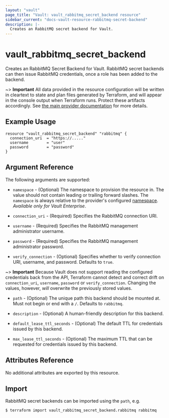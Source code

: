 ```yaml
---
layout: "vault"
page_title: "Vault: vault_rabbitmq_secret_backend resource"
sidebar_current: "docs-vault-resource-rabbitmq-secret-backend"
description: |-
  Creates an RabbitMQ secret backend for Vault.
---
```


# vault\_rabbitmq\_secret\_backend

Creates an RabbitMQ Secret Backend for Vault. RabbitMQ secret backends can then issue RabbitMQ credentials,
 once a role has been added to the backend.

~> **Important** All data provided in the resource configuration will be
written in cleartext to state and plan files generated by Terraform, and
will appear in the console output when Terraform runs. Protect these
artifacts accordingly. See
[the main provider documentation](../index.html)
for more details.

## Example Usage

```hcl
resource "vault_rabbitmq_secret_backend" "rabbitmq" {
  connection_uri  = "https://....."
  username        = "user"
  password        = "password"
}
```

## Argument Reference

The following arguments are supported:

* `namespace` - (Optional) The namespace to provision the resource in.
  The value should not contain leading or trailing forward slashes.
  The `namespace` is always relative to the provider's configured [namespace](../index.html#namespace).
   *Available only for Vault Enterprise*.

* `connection_uri` - (Required)  Specifies the RabbitMQ connection URI.

* `username` - (Required) Specifies the RabbitMQ management administrator username.

* `password` - (Required) Specifies the RabbitMQ management administrator password.

* `verify_connection` - (Optional) Specifies whether to verify connection URI, username, and password.
Defaults to `true`.


~> **Important** Because Vault does not support reading the configured
credentials back from the API, Terraform cannot detect and correct drift
on `connection_uri`, `username`, `password` or `verify_connection`. Changing the values, however, _will_
overwrite the previously stored values.

* `path` - (Optional) The unique path this backend should be mounted at. Must
not begin or end with a `/`. Defaults to `rabbitmq`.

* `description` - (Optional) A human-friendly description for this backend.

* `default_lease_ttl_seconds` - (Optional) The default TTL for credentials
issued by this backend.

* `max_lease_ttl_seconds` - (Optional) The maximum TTL that can be requested
for credentials issued by this backend.

## Attributes Reference

No additional attributes are exported by this resource.

## Import

RabbitMQ secret backends can be imported using the `path`, e.g.

```
$ terraform import vault_rabbitmq_secret_backend.rabbitmq rabbitmq
```
